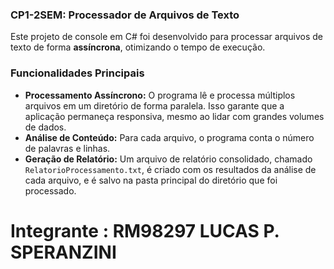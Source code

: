 ### CP1-2SEM: Processador de Arquivos de Texto

Este projeto de console em C# foi desenvolvido para processar arquivos de texto de forma **assíncrona**, otimizando o tempo de execução.

### Funcionalidades Principais

* **Processamento Assíncrono:** O programa lê e processa múltiplos arquivos em um diretório de forma paralela. Isso garante que a aplicação permaneça responsiva, mesmo ao lidar com grandes volumes de dados.
* **Análise de Conteúdo:** Para cada arquivo, o programa conta o número de palavras e linhas.
* **Geração de Relatório:** Um arquivo de relatório consolidado, chamado `RelatorioProcessamento.txt`, é criado com os resultados da análise de cada arquivo, e é salvo na pasta principal do diretório que foi processado.

# Integrante : RM98297 LUCAS P. SPERANZINI
